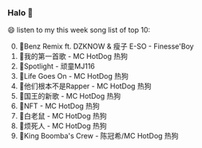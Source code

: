 

### Halo 👋

😄 listen to my this week song list of top 10:

0. 🌈Benz Remix ft. DZKNOW & 瘦子 E-SO - Finesse'Boy
1. 🌈我的第一首歌 - MC HotDog 热狗
2. 🌈Spotlight - 顽童MJ116
3. 🌈Life Goes On - MC HotDog 热狗
4. 🌈他们根本不是Rapper - MC HotDog 热狗
5. 🌈国王的新歌 - MC HotDog 热狗
6. 🌈NFT - MC HotDog 热狗
7. 🌈白老鼠 - MC HotDog 热狗
8. 🌈烦死人 - MC HotDog 热狗
9. 🌈King Boomba's Crew - 陈冠希/MC HotDog 热狗

